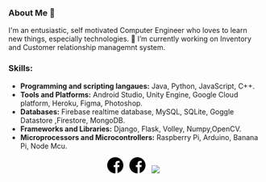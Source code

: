 ### About Me 👋
I'm an entusiastic, self motivated Computer Engineer who loves to learn new things, especially technologies.
🔭 I’m currently working on Inventory and Customer relationship managemnt system.

### Skills:

* **Programming and scripting langaues:** 
  Java, Python, JavaScript, C++.
* **Tools and Platforms:**
   Android Studio, Unity Engine, Google Cloud platform, Heroku, Figma, Photoshop.
* **Databases:** 
  Firebase realtime database, MySQL, SQLite, Goggle Datastore ,Firestore, MongoDB.
* **Frameworks and Libraries:**
  Django, Flask, Volley, Numpy,OpenCV.
* **Microprocessors and Microcontrollers:**
   Raspberry Pi, Arduino, Banana Pi, Node Mcu.

<p align="center">
    <a href="https://www.linkedin.com/in/droidverine/"><img height="32" src="https://github.com/Droidverine/Droidverine/blob/master/img/facebook.png"></a>&nbsp;&nbsp;
    <a href="https://www.facebook.com/Droidverine/"><img height="32" src="https://github.com/Droidverine/Droidverine/blob/master/img/facebook.png"></a>&nbsp;&nbsp;
    <a href="https://www.instagram.com/Droidverine/"><img height="32" src="https://github.com/Droidverine/Droidverine/blob/master/img/instagram.png"></a>&nbsp;&nbsp;
</p>



